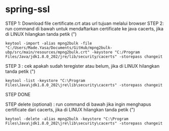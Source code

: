 # spring-ssl

STEP 1: Download file certificate.crt atas url tujuan melalui browser
STEP 2: run command di bawah untuk mendaftarkan certificate ke java cacerts, jika di LINUX hilangkan tanda petik (")
```
keytool -import -alias mpng2bulk -file "C:/Users/Made.Yasa/Documents/GitHub/mpng2bulk-ubp/src/main/resources/mpng2bulk.crt" -keystore "C:/Program Files/Java/jdk1.8.0_202/jre/lib/security/cacerts" -storepass changeit
```
STEP 3 : cek apakah sudah teregister atau belum, jika di LINUX hilangkan tanda petik (")
```
keytool -list -keystore "C:\Program Files\Java\jdk1.8.0_202\jre\lib\security\cacerts" -storepass changeit
```
STEP DONE

STEP delete (optional) : run command di bawah jika ingin menghapus certificate dari cacerts, jika di LINUX hilangkan tanda petik (")
```
keytool -delete -alias mpng2bulk -keystore "C:\Program Files\Java\jdk1.8.0_202\jre\lib\security\cacerts" -storepass changeit
```
